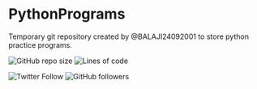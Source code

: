 # PythonPrograms

Temporary git repository created by @BALAJI24092001 to store python practice programs.

![GitHub repo size](https://img.shields.io/github/repo-size/BALAJI24092001/PythonPrograms) ![Lines of code](https://img.shields.io/tokei/lines/github/BALAJI24092001/PythonPrograms)

![Twitter Follow](https://img.shields.io/twitter/follow/BALAJIVARAPRAS9?style=social) ![GitHub followers](https://img.shields.io/github/followers/BALAJI24092001?style=social)
